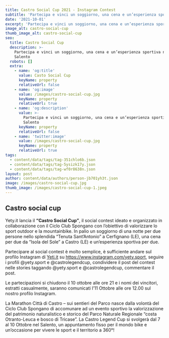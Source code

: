 ```yaml
---
title: Castro Social Cup 2021 - Instagram Contest
subtitle: 'Partecipa e vinci un soggiorno, una cena e un’esperienza sportiva nel Salento'
date: '2021-10-01'
excerpt: 'Partecipa e vinci un soggiorno, una cena e un’esperienza sportiva nel Salento'
image_alt: castro-social-cup
thumb_image_alt: castro-social-cup
seo:
  title: Castro Social Cup
  description: >-
    Partecipa e vinci un soggiorno, una cena e un’esperienza sportiva nel
    Salento
  robots: []
  extra:
    - name: 'og:title'
      value: Casto Social Cup
      keyName: property
      relativeUrl: false
    - name: 'og:image'
      value: /images/castro-social-cup.jpg
      keyName: property
      relativeUrl: true
    - name: 'og:description'
      value: >-
        Partecipa e vinci un soggiorno, una cena e un’esperienza sportiva nel
        Salento
      keyName: property
      relativeUrl: false
    - name: 'twitter:image'
      value: /images/castro-social-cup.jpg
      keyName: property
      relativeUrl: true
tags:
  - content/data/tags/tag-351chlo6b.json
  - content/data/tags/tag-5ysizk17y.json
  - content/data/tags/tag-wf0r8638n.json
layout: post
author: content/data/authors/person-jb701yh3t.json
image: /images/castro-social-cup.jpg
thumb_image: /images/castro-social-cup-1.jpeg
---
```

## Castro social cup

Yety.it lancia il **“Castro Social Cup”**, il social contest ideato e organizzato in collaborazione con il Ciclo Club Spongano con l’obiettivo di valorizzare lo sport outdoor e la mountainbike. In palio un soggiorno di una notte per due persone nello splendida “Tenuta Sant’Antonio” a Cerfignano (LE), una cena per due da “Isola del Sole” a Castro (LE) e un’esperienza sportiva per due.

Partecipare al social contest è molto semplice, è sufficiente andare sul profilo Instagram di [Yeti.it](www.yety.it) su <https://www.instagram.com/yety.sport>, seguire i profili @yety.sport e @castrolegendcup, condividere il post del contest nelle stories taggando @yety.sport e @castrolegendcup, commentare il post. 

Le partecipazioni si chiudono il 10 ottobre alle ore 21 e i nomi dei vincitori, estratti casualmente, saranno comunicati l’11 Ottobre alle ore 12.00 sul nostro profilo Instagram. 

La Marathon Città di Castro – sui sentieri del Parco nasce dalla volontà del Ciclo Club Spongano di accomunare ad un evento sportivo la valorizzazione del patrimonio naturalistico e storico del Parco Naturale Regionale “costa Otranto-Leuca e bosco di Tricase”. La Castro Legend Cup si svolgerà dal 7 al 10 Ottobre nel Salento, un appuntamento fisso per il mondo bike e un’occasione per vivere le sport e il territorio a 360°! 
